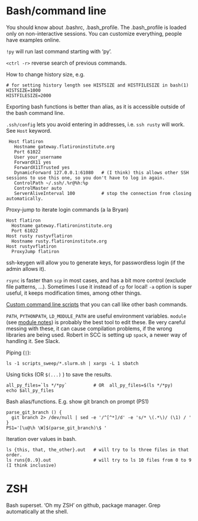 # Bash/command line

You should know about .bashrc, .bash_profile. The .bash_profile is loaded only on non-interactive sessions. You can customize everything, people have examples online.

`!py` will run last command starting with ‘py’.

`<ctrl -r>` reverse search of previous commands.

How to change history size, e.g.
```
# for setting history length see HISTSIZE and HISTFILESIZE in bash(1)
HISTSIZE=1000
HISTFILESIZE=2000
```

Exporting bash functions is better than alias, as it is accessible outside of the bash command line. 

`.ssh/config` lets you avoid entering in addresses, i.e. `ssh rusty` will work. See `Host` keyword.
```
 Host flatiron
   Hostname gateway.flatironinstitute.org
   Port 61022
   User your_username
   ForwardX11 yes 
   ForwardX11Trusted yes 
   DynamicForward 127.0.0.1:61080   # (I think) this allows other SSH sessions to use this one, so you don't have to log in again.
   ControlPath ~/.ssh/.%r@%h:%p
   ControlMaster auto
   ServerAliveInterval 100          # stop the connection from closing automatically.
```

Proxy-jump to iterate login commands (a la Bryan)
```
Host flatiron
  Hostname gateway.flatironinstitute.org
  Port 61022
Host rusty rustyvflatiron
  Hostname rusty.flatironinstitute.org
Host rustyvflatiron
  ProxyJump flatiron
```


ssh-keygen will allow you to generate keys, for passwordless login (if the admin allows it).

`rsync` is faster than `scp` in most cases, and has a bit more control (exclude file patterns, …). Sometimes I use it instead of `cp` for local!
`-a` option is super useful, it keeps modification times, among other things.

[Custom command line scripts](bin_scripts.md) that you can call like other bash commands. 

`PATH`, `PYTHONPATH`, `LD_MODULE_PATH` are useful environment variables. `module` (see [module notes](module.md)) is probably the best tool to edit these. Be very careful messing with these, it can cause compilation problems, if the wrong libraries are being used. Robert in SCC is setting up `spack`, a newer way of handling it. See Slack.

Piping (`|`):
```
ls -1 scripts_sweep/*.slurm.sh | xargs -L 1 sbatch
```

Using ticks (OR `$(...)` ) to save the results.
```
all_py_files=`ls */*py`          # OR  all_py_files=$(ls */*py)
echo $all_py_files
```

Bash alias/functions. E.g. show git branch on prompt (PS1)
```
parse_git_branch () {
  git branch 2> /dev/null | sed -e '/^[^*]/d' -e 's/* \(.*\)/ (\1) / '
}
PS1='[\u@\h \W]$(parse_git_branch)\$ '
```

Iteration over values in bash.
```
ls {this, that, the_other}.out   # will try to ls three files in that order. 
ls runs{0..9}.out                # will try to ls 10 files from 0 to 9 (I think inclusive)
```

# ZSH

Bash superset. ‘Oh my ZSH’ on github, package manager. Grep automatically at the shell.
